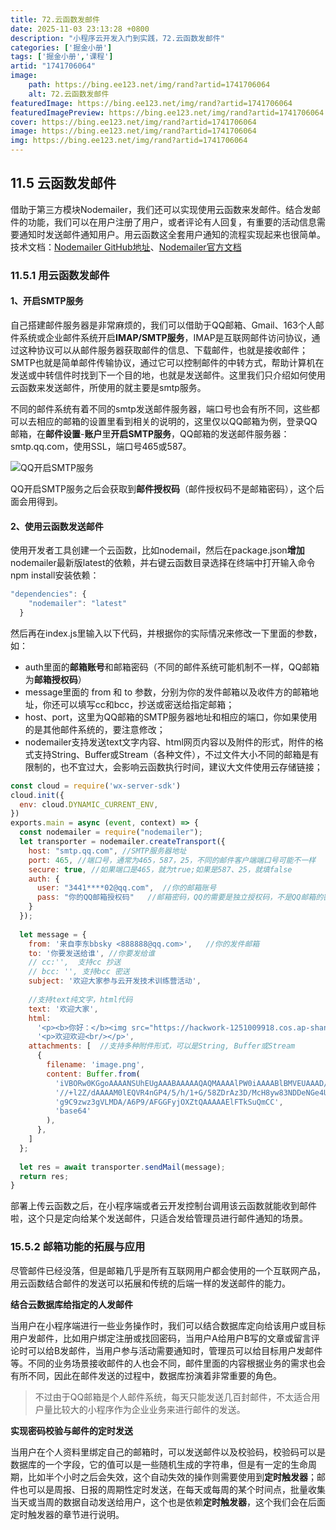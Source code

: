 ```yaml
---
title: 72.云函数发邮件
date: 2025-11-03 23:13:28 +0800
description: "小程序云开发入门到实践，72.云函数发邮件"
categories: ['掘金小册']
tags: ['掘金小册','课程']
artid: "1741706064"
image:
    path: https://bing.ee123.net/img/rand?artid=1741706064
    alt: 72.云函数发邮件
featuredImage: https://bing.ee123.net/img/rand?artid=1741706064
featuredImagePreview: https://bing.ee123.net/img/rand?artid=1741706064
cover: https://bing.ee123.net/img/rand?artid=1741706064
image: https://bing.ee123.net/img/rand?artid=1741706064
img: https://bing.ee123.net/img/rand?artid=1741706064
---
```


## 11.5 云函数发邮件
借助于第三方模块Nodemailer，我们还可以实现使用云函数来发邮件。结合发邮件的功能，我们可以在用户注册了用户，或者评论有人回复，有重要的活动信息需要通知时发送邮件通知用户。用云函数这全套用户通知的流程实现起来也很简单。
技术文档：[Nodemailer GitHub地址](https://github.com/nodemailer/nodemailer)、[Nodemailer官方文档](https://nodemailer.com/about/)

### 11.5.1 用云函数发邮件
#### 1、开启SMTP服务
自己搭建邮件服务器是非常麻烦的，我们可以借助于QQ邮箱、Gmail、163个人邮件系统或企业邮件系统开启**IMAP/SMTP服务**，IMAP是互联网邮件访问协议，通过这种协议可以从邮件服务器获取邮件的信息、下载邮件，也就是接收邮件；SMTP也就是简单邮件传输协议，通过它可以控制邮件的中转方式，帮助计算机在发送或中转信件时找到下一个目的地，也就是发送邮件。这里我们只介绍如何使用云函数来发送邮件，所使用的就主要是smtp服务。

不同的邮件系统有着不同的smtp发送邮件服务器，端口号也会有所不同，这些都可以去相应的邮箱的设置里看到相关的说明的，这里仅以QQ邮箱为例，登录QQ邮箱，在**邮件设置**-**账户**里**开启SMTP服务**，QQ邮箱的发送邮件服务器：smtp.qq.com，使用SSL，端口号465或587。

![QQ开启SMTP服务](https://p3-juejin.byteimg.com/tos-cn-i-k3u1fbpfcp/a14a1dfab02a46ecaa92b3b360fba06d~tplv-k3u1fbpfcp-zoom-1.image)

QQ开启SMTP服务之后会获取到**邮件授权码**（邮件授权码不是邮箱密码），这个后面会用得到。

#### 2、使用云函数发送邮件
使用开发者工具创建一个云函数，比如nodemail，然后在package.json**增加**nodemailer最新版latest的依赖，并右键云函数目录选择在终端中打开输入命令npm install安装依赖：
```javascript
"dependencies": {
    "nodemailer": "latest"
  }
```
然后再在index.js里输入以下代码，并根据你的实际情况来修改一下里面的参数，如：
- auth里面的**邮箱账号**和邮箱密码（不同的邮件系统可能机制不一样，QQ邮箱为**邮箱授权码**）
- message里面的 from 和 to 参数，分别为你的发件邮箱以及收件方的邮箱地址，你还可以填写cc和bcc，抄送或密送给指定邮箱；
- host、port，这里为QQ邮箱的SMTP服务器地址和相应的端口，你如果使用的是其他邮件系统的，要注意修改；
- nodemailer支持发送text文字内容、html网页内容以及附件的形式，附件的格式支持String、Buffer或Stream（各种文件），不过文件大小不同的邮箱是有限制的，也不宜过大，会影响云函数执行时间，建议大文件使用云存储链接；

```javascript
const cloud = require('wx-server-sdk')
cloud.init({
  env: cloud.DYNAMIC_CURRENT_ENV,
})
exports.main = async (event, context) => {
  const nodemailer = require("nodemailer");
  let transporter = nodemailer.createTransport({
    host: "smtp.qq.com", //SMTP服务器地址
    port: 465, //端口号，通常为465，587，25，不同的邮件客户端端口号可能不一样
    secure: true, //如果端口是465，就为true;如果是587、25，就填false
    auth: {
      user: "3441****02@qq.com",  //你的邮箱账号
      pass: "你的QQ邮箱授权码"   //邮箱密码，QQ的需要是独立授权码，不是QQ邮箱的密码
    }
  });
 
  let message = {
    from: '来自李东bbsky <888888@qq.com>',   //你的发件邮箱
    to: '你要发送给谁', //你要发给谁
    // cc:'',  支持cc 抄送
    // bcc: '', 支持bcc 密送
    subject: '欢迎大家参与云开发技术训练营活动',
 
    //支持text纯文字，html代码
    text: '欢迎大家',
    html:
      '<p><b>你好：</b><img src="https://hackwork-1251009918.cos.ap-shanghai.myqcloud.com/handbook/html5/weapp.jpg"/></p>' +
      '<p>欢迎欢迎<br/></p>',
    attachments: [  //支持多种附件形式，可以是String, Buffer或Stream
      {
        filename: 'image.png',
        content: Buffer.from(
          'iVBORw0KGgoAAAANSUhEUgAAABAAAAAQAQMAAAAlPW0iAAAABlBMVEUAAAD/' +
          '//+l2Z/dAAAAM0lEQVR4nGP4/5/h/1+G/58ZDrAz3D/McH8yw83NDDeNGe4U' +
          'g9C9zwz3gVLMDA/A6P9/AFGGFyjOXZtQAAAAAElFTkSuQmCC',
          'base64'
        ),
      },
    ]
  };
 
  let res = await transporter.sendMail(message);
  return res;
}
```
部署上传云函数之后，在小程序端或者云开发控制台调用该云函数就能收到邮件啦，这个只是定向给某个发送邮件，只适合发给管理员进行邮件通知的场景。

### 15.5.2 邮箱功能的拓展与应用
尽管邮件已经没落，但是邮箱几乎是所有互联网用户都会使用的一个互联网产品，用云函数结合邮件的发送可以拓展和传统的后端一样的发送邮件的能力。

**结合云数据库给指定的人发邮件**

当用户在小程序端进行一些业务操作时，我们可以结合数据库定向给该用户或目标用户发邮件，比如用户绑定注册或找回密码，当用户A给用户B写的文章或留言评论时可以给B发邮件，当用户参与活动需要通知时，管理员可以给目标用户发邮件等。不同的业务场景接收邮件的人也会不同，邮件里面的内容根据业务的需求也会有所不同，因此在邮件发送的过程中，数据库扮演着非常重要的角色。
>不过由于QQ邮箱是个人邮件系统，每天只能发送几百封邮件，不太适合用户量比较大的小程序作为企业业务来进行邮件的发送。

**实现密码校验与邮件的定时发送**

当用户在个人资料里绑定自己的邮箱时，可以发送邮件以及校验码，校验码可以是数据库的一个字段，它的值可以是一些随机生成的字符串，但是有一定的生命周期，比如半个小时之后会失效，这个自动失效的操作则需要使用到**定时触发器**；邮件也可以是周报、日报的周期性定时发送，在每天或每周的某个时间点，批量收集当天或当周的数据自动发送给用户，这个也是依赖**定时触发器**，这个我们会在后面定时触发器的章节进行说明。